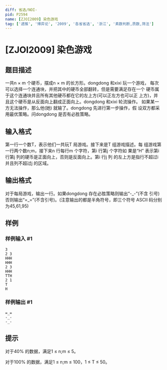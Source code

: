 ```yaml
---
diff: 省选/NOI-
pid: P2594
name: [ZJOI2009] 染色游戏
tag: ['递推', '博弈论', '2009', '各省省选', '浙江', '素数判断,质数,筛法']
---
```

# [ZJOI2009] 染色游戏
## 题目描述

一共n × m 个硬币，摆成n × m 的长方形。dongdong 和xixi 玩一个游戏， 每次可以选择一个连通块，并把其中的硬币全部翻转，但是需要满足存在一个 硬币属于这个连通块并且所有其他硬币都在它的左上方(可以正左方也可以正 上方)，并且这个硬币是从反面向上翻成正面向上。dongdong 和xixi 轮流操作。 如果某一方无法操作，那么他(她) 就输了。dongdong 先进行第一步操作，假 设双方都采用最优策略。问dongdong 是否有必胜策略。

## 输入格式

第一行一个数T，表示他们一共玩T 局游戏。接下来是T 组游戏描述。每 组游戏第一行两个数n;m，接下来n 行每行m 个字符，第i 行第j 个字符如 果是“H” 表示第i 行第j 列的硬币是正面向上，否则是反面向上。第i 行j 列 的左上方是指行不超过i 并且列不超过j 的区域。

## 输出格式

对于每局游戏，输出一行。如果dongdong 存在必胜策略则输出“-\_-”(不含 引号) 否则输出“=\_=”(不含引号)。(注意输出的都是半角符号，即三个符号 ASCII 码分别为45,61,95)

## 样例

### 样例输入 #1
```
3
2 3
HHH
HHH
2 3
HHH
TTH
2 1
T
H
```
### 样例输出 #1
```
=_=
-_-
-_-
```
## 提示

对于40% 的数据，满足1 ≤ n;m ≤ 5。

对于100% 的数据，满足1 ≤ n;m ≤ 100，1 ≤ T ≤ 50。

